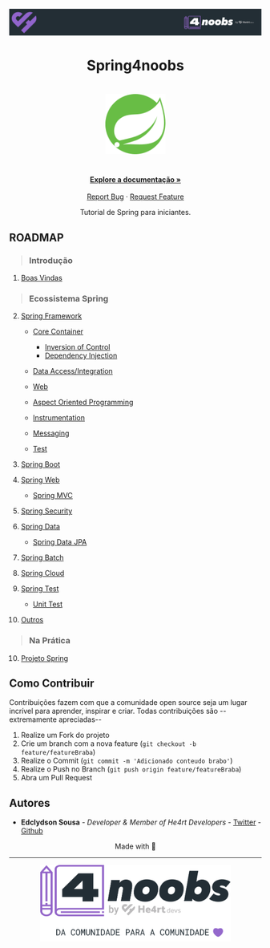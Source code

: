 <!-- Logo 4noobs -->

<p align="center">
  <a href="https://github.com/he4rt/4noobs" target="_blank">
    <img src="images/header_4noobs.svg">
  </a>
</p>

<!-- Title -->

<p align="center">
  <h1 align="center">Spring4noobs</h1>

  <h1 align="center"><img src="images\spring-logo.svg" alt="Spring Framework" width="120"></h1>
  
  <p align="center">
    <br />
    <a href="https://spring.io/projects/spring-framework"><strong>Explore a documentação »</strong></a>
    <br />
    <br />
    <a href="https://github.com/Edclydson/Spring4noobs/issues/new">Report Bug</a>
    ·
    <a href="https://github.com/Edclydson/Spring4noobs/issues/new">Request Feature</a>
  </p>
</p>
    
 <!-- ABOUT THE PROJECT -->

<p align="center">
Tutorial de Spring para iniciantes.
</p>
<!-- ROADMAP OF PROJECT -->

## ROADMAP

>### Introdução
1. [Boas Vindas](/content/Introducao/1-Boas_Vindas/Boas_Vindas.md)

>### Ecossistema Spring
 
2. [Spring Framework](/content/EcossistemaSpring/2-Spring/Spring.md)
    - [Core Container](/content/EcossistemaSpring/2-Spring/CoreContainer/CoreContainer.md)
      - [Inversion of Control](/content/EcossistemaSpring/2-Spring/CoreContainer/IoC.md)
      - [Dependency Injection](/content/EcossistemaSpring/2-Spring/CoreContainer/DI.md)
  
    - [Data Access/Integration](/content/EcossistemaSpring/2-Spring/DataAccessIntegration/DataAccessIntegration.md)
    - [Web]()
      
    - [Aspect Oriented Programming]()

    - [Instrumentation]()

    - [Messaging]()

    - [Test]() 
      

3. [Spring Boot]()
4. [Spring Web]()
    - [Spring MVC]()
5. [Spring Security]()
6. [Spring Data]()
    - [Spring Data JPA](/content/EcossistemaSpring/2-Spring/DataAccessIntegration/JPA/SpringDataJPA.md)
7. [Spring Batch]()
8. [Spring Cloud]()
9. [Spring Test]()
    - [Unit Test]()
9. [Outros]()

>### Na Prática
10. [Projeto Spring]()
  
<!-- CONTRIBUTING -->

## Como Contribuir

Contribuições fazem com que a comunidade open source seja um lugar incrível para aprender, inspirar e criar. Todas contribuições
são --extremamente apreciadas--

1. Realize um Fork do projeto
2. Crie um branch com a nova feature (`git checkout -b feature/featureBraba`)
3. Realize o Commit (`git commit -m 'Adicionado conteudo brabo'`)
4. Realize o Push no Branch (`git push origin feature/featureBraba`)
5. Abra um Pull Request

## Autores

- **Edclydson Sousa** - _Developer & Member of He4rt Developers_ - [Twitter](https://twitter.com/edclydson) - [Github](https://github.com/edclydson)

<p align="center">Made with 💜</p>

---

<p align="center">
  <a href="https://github.com/he4rt/4noobs" target="_blank">
    <img src="images/footer_4noobs.svg" width="380">
  </a>
</p>